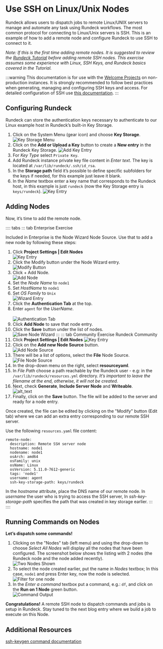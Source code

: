 # Use SSH on Linux/Unix Nodes

Rundeck allows users to dispatch jobs to remote Linux/UNIX servers to manage and automate any task using Rundeck workflows. The most common protocol for connecting to Linux/Unix servers is SSH. This is an example of how to add a remote node and configure Rundeck to use SSH to connect to it.

_Note: If this is the first time adding remote nodes. It is suggested to review the [Rundeck Tutorial](/learning/tutorial/preparing.md) before adding remote SSH nodes. This exercise assumes some experience with Linux, SSH Keys, and Rundeck basics covered in the Tutorial._

:::warning
This documentation is for use with the [Welcome Projects](/learning/) on non-production instances.  It is strongly recommended to follow best practices when generating, managing and configuring SSH keys and access.  For detailed configuration of SSH use [this documentation](/manual/projects/node-execution/ssh.md).
:::

## Configuring Rundeck

Rundeck can store the authentication keys necessary to authenticate to our Linux example host in Rundeck’s built-in Key Storage.

1. Click on the System Menu (gear icon) and choose **Key Storage**.
    ![Key Storage Menu](@assets/img/howto-ssh-keystoragemenu.png)
1.  Click on the **Add or Upload a Key** button to create a **New entry** in the Rundeck Key Storage.
    ![Add Key Entry](@assets/img/howto-ssh-addkey.png)
1. For *Key Type* select `Private Key`.
1. Add Rundeck instance private key file content in *Enter text*. The key is located at `/var/lib/rundeck/.ssh/id_rsa`.
1. In the **Storage path** field it’s possible to define specific subfolders for the keys if needed, for this example just leave it blank.
1. In the *Name* textbox enter a key name that corresponds to the Rundeck host, in this example is just `rundeck` (now the Key Storage entry is `keys/rundeck`).
    ![Key Entry](@assets/img/howto-ssh-keyentry.png)

## Adding Nodes
Now, it’s time to add the remote node.

:::: tabs
::: tab Enterprise Exercise

Included in Enterprise is the Node Wizard Node Source. Use that to add a new node by following these steps:

1. Click **Project Settings | Edit Nodes**
    <br>![Key Entry](@assets/img/howto-ssh-editnodes.png)
1. Click the Modify button under the Node Wizard entry.
    <br>![Modify Button](@assets/img/howto-ssh-modifynodesource.png)
1. Click + Add Node.
    <br>![Add Node](@assets/img/howto-ssh-addnode.png)
1. Set the *Node Name* to `node1`
1. Set *HostName* to `node1`
1. Set *OS Family* to `Unix`
    <br>![Wizard Entry](@assets/img/howto-ssh-nodeewizardentry.png)
1. Click the **Authentication Tab** at the top.
1. Enter `agent` for the *UserName*.
    <br><br>![Authentication Tab](@assets/img/howto-ssh-wizardauthtab.png)
1. Click **Add Node** to save that node entry.
1. Click the **Save** button under the list of nodes.
    <br>![Save Node Wizard](@assets/img/howto-ssh-savenodewizard.png)
:::
::: tab Community Exercise
Rundeck Community
1. Click **Project Settings | Edit Nodes**
    ![Key Entry](@assets/img/howto-ssh-editnodes.png)
2. Click on the **Add new Node Source** button.
    <br>![Add Node Source](@assets/img/howto-ssh-addnodesource.png)
3. There will be a list of options, select the **File** Node Source.
    <br>![File Node Source](@assets/img/howto-ssh-filenodesource.png)
4. In the drop-down menu on the right, select **resourceyaml**.
5. In *File Path* choose a path reachable by the Rundeck user - e.g: in the `/var/lib/rundeck/resources.yml` directory. _It’s important to leave the filename at the end, otherwise, it will not be created._
6. Next, check **Generate**, **Include Server Node** and **Writeable**.
    <br>![alt_text](@assets/img/howto-ssh-filenodesource-filled.png)
7. Finally, click on the **Save** button. The file will be added to the server and ready for a node entry.

Once created, the file can be edited by clicking on the "Modify" button  (Edit tab)  where we can add an extra entry corresponding to our remote SSH server.

Use the following `resources.yaml` file content:

```
remote-node:
  description: Remote SSH server node
  hostname: node1
  nodename: node1
  osArch: amd64
  osFamily: unix
  osName: Linux
  osVersion: 5.11.0-7612-generic
  tags: 'node1'
  username: agent
  ssh-key-storage-path: keys/rundeck
```

In the *hostname* attribute, place the DNS name of our remote node. In *username* the user who is trying to access the SSH server, In *ssh-key-storage-path* specifies the path that was created in key storage earlier.
:::
::::

## Running Commands on Nodes
**Let’s dispatch some commands!**

1. Clicking on the "Nodes" tab (left menu) and using the drop-down to choose _Select All Nodes_  will display all the nodes that have been configured. The screenshot below shows the listing with 2 nodes (the Rundeck node and the node added recently).
    <br>![Two Nodes Shown](@assets/img/howto-ssh-dispatch1.png)
1. To select the node created earlier, put the name in _Nodes_ textbox; In this case, `node1` and press Enter key, now the node is selected.
    <br>![Filter for one node](@assets/img/howto-ssh-dispatch2.png)
1. In the _Enter a command_ textbox put a command, e.g.: `df`, and click on the **Run on 1 Node** green button.
    <br>![Command Output](@assets/img/howto-ssh-dispatch3.png)

**Congratulations!** A remote SSH node to dispatch commands and jobs is setup in Rundeck. Stay tuned to the next blog entry where we build a job to execute on this Node.

## Additional Resources

[ssh-keygen command documentation](https://linux.die.net/man/1/ssh-keygen)
